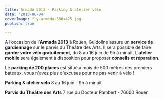 ```yaml
---
title: Armada 2013 - Parking & atelier vélo
date: '2013-06-04'
coverImage: fly-armada-580x425.jpg
publish: true

---
```

A l’occasion de l’**Armada 2013** à Rouen, Guidoline assure un **service de gardiennage** sur le parvis du Théâtre des Arts. Il sera possible de faire **garder votre vélo gratuitement**, du 8 au 16 juin de 9h à minuit. L'**atelier mobile** sera également à disposition pour proposer **conseils et réparation**.

Le **parking de 200 places** est situé à mois de 500 mètres des premiers bateaux, vous n'avez plus d'excuses pour ne pas venir à vélo !

**Parking & atelier vélo** 8 au 16 juin - 9h à minuit

**Parvis du Théâtre des Arts** 7 rue du Docteur Rambert - 76000 Rouen